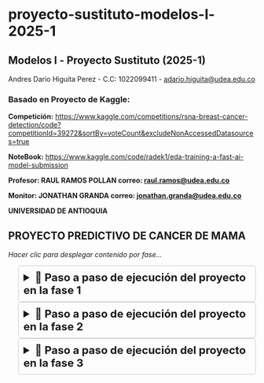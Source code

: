 # **proyecto-sustituto-modelos-l-2025-1**

## **Modelos l - Proyecto Sustituto (2025-1)**

Andres Dario Higuita Perez - C.C: 1022099411 - adario.higuita@udea.edu.co

### **Basado en Proyecto de Kaggle:**

**Competición:**
https://www.kaggle.com/competitions/rsna-breast-cancer-detection/code?competitionId=39272&sortBy=voteCount&excludeNonAccessedDatasources=true

**NoteBook:**
https://www.kaggle.com/code/radek1/eda-training-a-fast-ai-model-submission


**Profesor: RAUL RAMOS POLLAN correo: raul.ramos@udea.edu.co**

**Monitor: JONATHAN GRANDA correo: jonathan.granda@udea.edu.co**

**UNIVERSIDAD DE ANTIOQUIA**


## **PROYECTO PREDICTIVO DE CANCER DE MAMA**
*Hacer clic para desplegar contenido por fase...*
<details style="margin-left: 20px; border: 1px solid #ccc; padding: 10px; border-radius: 5px;">
<summary style="cursor: pointer; font-weight: bold; font-size:22px">📁 Paso a paso de ejecución del proyecto en la fase 1</summary>
<br>

*Ejecutar el notebook con **googleColab** prioritariamente para una correcta conexión a Drive institucional...*

*En el notebook hay un cuadro de codigo para su ejecución despues de la lectura de cada paso...*

1. Se realiza la instalación librerías necesarias para la correcta ejecución del los siguientes pasos.

*Ignorar advertencias de conflicto de dependencias, ya que es un conflicto dificil de resolver en la versiones de colab, mas sin embargo los bloques de codigo se ejecutan sin problema en su mayoria y solo hay un paso que puede fallar pero tiene solución indicada.*


2. Se realiza ejecución de codigo para la conexión a Drive donde estarán alojados los archivos de train y test, previamente compartidos al profesor Raul y monitor Jonathan. Para ello deben realizar lo siguiente:

**⚠️ ¡¡IMPORTANTE!!**  
   **Siga los siguientes pasos en orden, de arriba hacia abajo, para que la sincronización con Google Drive sea exitosa:**

   a. ✅ **Aceptar acceso compartido**  
      Acepte la invitación para acceder a la carpeta **Modelos_l** compartida por **Andrés Higuita** desde el correo `adario.higuita@udea.edu.co`.

   b. 📂 **Mover la carpeta a “Mi unidad”**  
      Ingrese a su [Google Drive](https://drive.google.com), ubique la carpeta **Modelos_l** en la sección **"Compartido conmigo"**, y arrástrela hacia **"Mi unidad"**.  
      Esto añadirá un acceso directo necesario para gestionarla desde el Notebook en Colab.

   c. ▶️ **Ejecutar el código de conexión**  
      En el Notebook de Colab, ejecute la celda correspondiente para montar Google Drive.

   d. 🔐 **Autorizar acceso a archivos**  
      Cuando se lo solicite, permita que el Notebook acceda a sus archivos de Google Drive.

   e. 🏫 **Usar cuenta institucional**  
      Inicie sesión con su **cuenta institucional** (la misma a la que se compartió la carpeta **Modelos_l**).

   f. ✅ **Aceptar todos los permisos**  
      Acepte **todas las solicitudes de permisos por defecto**. En total, son **8 servicios** que el Notebook necesita para acceder y sincronizar.

   g. ☁️ **Confirmar y sincronizar**  
      Una vez completados los pasos anteriores, el sistema sincronizará automáticamente los archivos compartidos.

   h. 📁 **Ruta de acceso en el entorno Colab**  
      Los archivos estarán disponibles desde la siguiente ruta dentro del entorno del Notebook:  
      `/content/drive/MyDrive/Modelos_l/`

3. Una vez aceptado el acceso a la carpeta compartida en Google Drive, se procede a extraer los archivos necesarios para el entrenamiento y prueba del modelo desde la carpeta base **Modelos_l**. Para ello, debe ejecutarse el bloque de código correspondiente en el notebook.

   Este paso realizará lo siguiente:

   - 📁 Se crea automáticamente una carpeta llamada **`rsna_project`** dentro del directorio **`/content/`** del entorno de Colab.
   - 📦 Dentro de esta carpeta se extraen o ubican los archivos y carpetas compartidas desde Drive, específicamente:
     - `train.csv` → Archivo con datos de entrenamiento.
     - `test.csv` → Archivo con datos de prueba.
     - `train_images/` → Carpeta que contiene las imágenes utilizadas para entrenar el modelo.
     - `test_images/` → Carpeta que contiene las imágenes que serán utilizadas para realizar predicciones.

   ✅ Asegúrese de que los archivos estén correctamente ubicados en la carpeta **Modelos_l** dentro de su Google Drive antes de ejecutar este paso.


4. Se realiza importación de librerias.

**⚠️ ¡¡IMPORTANTE!!**  
   Si aparece un error al importar `fastai.vision.all`, debe **reiniciar el entorno de ejecución** siguiendo estos pasos:

   a. 🧭 Dirígete a la barra de opciones superior del notebook de Colab.  
   b. 🔄 Haz clic en **"Entorno de ejecución"**.  
   c. 📌 En el menú desplegable, selecciona **"Reiniciar la sesión"**.  
   d. ⏳ Espera unos segundos a que se reinicie el entorno por completo.  
   e. ✅ Una vez reiniciado, puedes continuar ejecutando el resto del código **sin inconvenientes**.

   ---

   💡 *Reiniciar el entorno suele resolver errores relacionados con incompatibilidades temporales de librerías.*


5. Se define ruta de trabajo y cargar train.csv


6. Se acondiciona función para leer .dcm como imagen


7. Se acondiciona función para obtener el path de cada imagen .dcm


8. Se realiza un filtrado de las imágenes que realmente existen dentro del train


9. Se preparan los datos con DataBlock


10. Se realiza entrenamiento del modelo


11. Se hacen predicciones sobre el set de prueba


12. Se genera archivo submission.csv con los resultados de la predicción realizada


</details>

<details style="margin-left: 20px; border: 1px solid #ccc; padding: 10px; border-radius: 5px;">
<summary style="cursor: pointer; font-weight: bold; font-size:22px">📁 Paso a paso de ejecución del proyecto en la fase 2</summary>
<br>

*Proximamente...*

</details>

<details style="margin-left: 20px; border: 1px solid #ccc; padding: 10px; border-radius: 5px;">
<summary style="cursor: pointer; font-weight: bold; font-size:22px">📁 Paso a paso de ejecución del proyecto en la fase 3</summary>
<br>

*Proximamente...*

</details>
